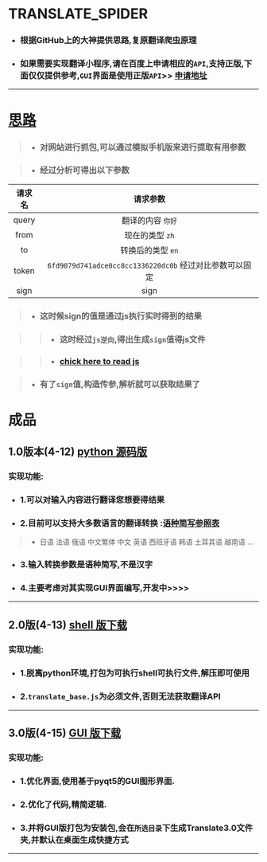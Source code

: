 # TRANSLATE_SPIDER

* ### 根据GitHub上的大神提供思路,复原翻译爬虫原理

* ### 如果需要实现翻译小程序,请在百度上申请相应的`API`,支持正版,下面仅仅提供参考,`GUI`界面是使用正版`API`>> [申请地址](http://api.fanyi.baidu.com/api/trans/product/index)
----

# [思路](https://www.jianshu.com/p/38a65d8d3e80)

>* ### 对网站进行抓包,可以通过模拟手机版来进行提取有用参数

>* ### 经过分析可得出以下参数

 请求名 |  请求参数
:----: | :----:
 query| 翻译的内容 `你好`
from | 现在的类型 `zh`
to |转换后的类型 `en`
token | `6fd9079d741adce0cc8cc1336220dc0b` 经过对比参数可以固定
sign | sign

>* ### 这时候sign的值是通过js执行实时得到的结果

>>* ### 这时经过`js逆向`,得出生成`sign`值得js文件

>>* ### [chick here to read js](https://github.com/SunRelease/Spider_crawler/blob/master/Translate/translate_base.js)

>* ### 有了`sign`值,构造传参,解析就可以获取结果了

# 成品

## 1.0版本(4-12) [python 源码版](https://github.com/SunRelease/Spider_crawler/blob/master/Translate/translate.py)

### 实现功能:

* ### 1.可以对输入内容进行翻译您想要得结果 

* ### 2.目前可以支持大多数语言的翻译转换 :[语种简写参照表](http://www.afforange.com/556.html)
> * 日语 法语 俄语 中文繁体 中文 英语 西班牙语 韩语 土耳其语 越南语 ...

* ### 3.**输入转换参数是语种简写,不是汉字**

* ### 4.主要考虑对其实现GUI界面编写,开发中>>>>
----
## 2.0版(4-13)  [shell 版下载](https://www.lanzous.com/i3t37gd)

### 实现功能:

* ### 1.脱离python环境,打包为可执行shell可执行文件,解压即可使用

* ### 2.`translate_base.js`为必须文件,否则无法获取翻译API

----
## 3.0版(4-15)  [GUI 版下载](https://www.lanzous.com/i3t3ach)

### 实现功能:

* ### 1.优化界面,使用基于pyqt5的GUI图形界面.

* ### 2.优化了代码,精简逻辑.

* ### 3.并将GUI版打包为安装包,会在`所选目录`下生成Translate3.0文件夹,并默认在桌面生成快捷方式

----




